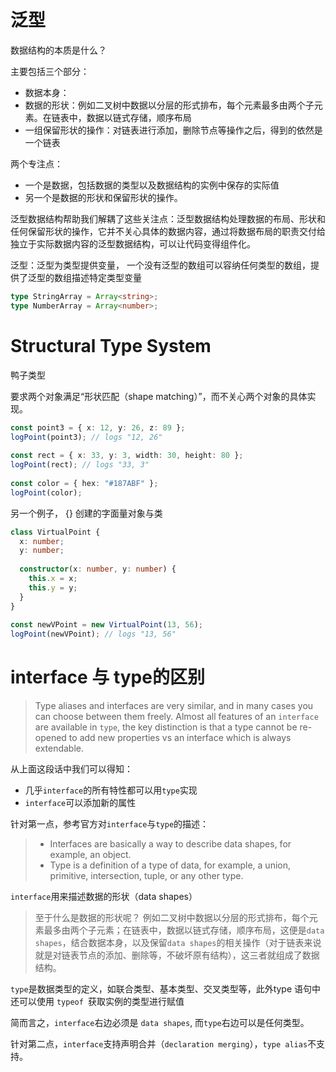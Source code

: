 # 泛型

数据结构的本质是什么？

主要包括三个部分：

- 数据本身：
- 数据的形状：例如二叉树中数据以分层的形式排布，每个元素最多由两个子元素。在链表中，数据以链式存储，顺序布局
- 一组保留形状的操作：对链表进行添加，删除节点等操作之后，得到的依然是一个链表

两个专注点：

- 一个是数据，包括数据的类型以及数据结构的实例中保存的实际值
- 另一个是数据的形状和保留形状的操作。

泛型数据结构帮助我们解耦了这些关注点：泛型数据结构处理数据的布局、形状和任何保留形状的操作，它并不关心具体的数据内容，通过将数据布局的职责交付给独立于实际数据内容的泛型数据结构，可以让代码变得组件化。



泛型：泛型为类型提供变量， 一个没有泛型的数组可以容纳任何类型的数组，提供了泛型的数组描述特定类型变量

```ts
type StringArray = Array<string>;
type NumberArray = Array<number>;
```



# Structural Type System

鸭子类型

要求两个对象满足“形状匹配（shape matching）”，而不关心两个对象的具体实现。

```ts
const point3 = { x: 12, y: 26, z: 89 };
logPoint(point3); // logs "12, 26"
 
const rect = { x: 33, y: 3, width: 30, height: 80 };
logPoint(rect); // logs "33, 3"
 
const color = { hex: "#187ABF" };
logPoint(color);
```

另一个例子， {} 创建的字面量对象与类

```ts
class VirtualPoint {
  x: number;
  y: number;
 
  constructor(x: number, y: number) {
    this.x = x;
    this.y = y;
  }
}
 
const newVPoint = new VirtualPoint(13, 56);
logPoint(newVPoint); // logs "13, 56"
```

# interface 与 type的区别

> Type aliases and interfaces are very similar, and in many cases you can choose between them freely. Almost all features of an `interface` are available in `type`, the key distinction is that a type cannot be re-opened to add new properties vs an interface which is always extendable.

从上面这段话中我们可以得知：

- 几乎`interface`的所有特性都可以用`type`实现
-  `interface`可以添加新的属性

针对第一点，参考官方对`interface`与`type`的描述：

> - Interfaces are basically a way to describe data shapes, for example, an object.
> - Type is a definition of a type of data, for example, a union, primitive, intersection, tuple, or any other type.

`interface`用来描述数据的形状（data shapes）

> 至于什么是数据的形状呢？ 例如二叉树中数据以分层的形式排布，每个元素最多由两个子元素；在链表中，数据以链式存储，顺序布局，这便是`data shapes`，结合数据本身，以及保留`data shapes`的相关操作（对于链表来说就是对链表节点的添加、删除等，不破坏原有结构），这三者就组成了数据结构。

`type`是数据类型的定义，如联合类型、基本类型、交叉类型等，此外type 语句中还可以使用 `typeof `获取实例的类型进行赋值

简而言之，`interface`右边必须是 `data shapes`, 而`type`右边可以是任何类型。

针对第二点，`interface`支持声明合并（`declaration merging`），`type alias`不支持。

